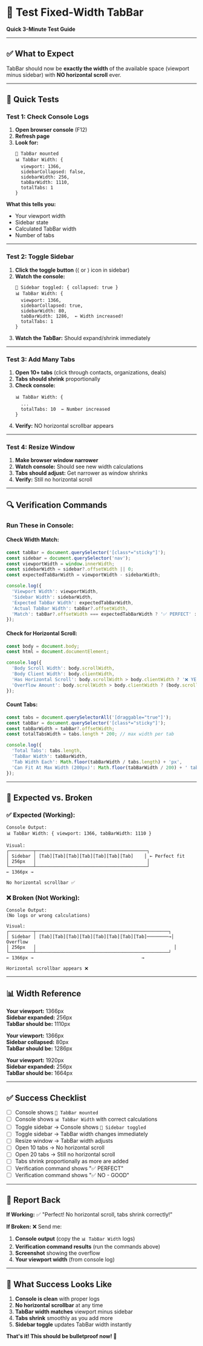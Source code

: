 # 🧪 Test Fixed-Width TabBar

**Quick 3-Minute Test Guide**

---

## ✅ What to Expect

TabBar should now be **exactly the width** of the available space (viewport minus sidebar) with **NO horizontal scroll** ever.

---

## 🎯 Quick Tests

### Test 1: Check Console Logs
1. **Open browser console** (F12)
2. **Refresh page**
3. **Look for:**
   ```
   📐 TabBar mounted
   📊 TabBar Width: {
     viewport: 1366,
     sidebarCollapsed: false,
     sidebarWidth: 256,
     tabBarWidth: 1110,
     totalTabs: 1
   }
   ```

**What this tells you:**
- Your viewport width
- Sidebar state
- Calculated TabBar width
- Number of tabs

---

### Test 2: Toggle Sidebar
1. **Click the toggle button** (⟨ or ⟩ icon in sidebar)
2. **Watch the console:**
   ```
   🔔 Sidebar toggled: { collapsed: true }
   📊 TabBar Width: {
     viewport: 1366,
     sidebarCollapsed: true,
     sidebarWidth: 80,
     tabBarWidth: 1286,  ← Width increased!
     totalTabs: 1
   }
   ```
3. **Watch the TabBar:** Should expand/shrink immediately

---

### Test 3: Add Many Tabs
1. **Open 10+ tabs** (click through contacts, organizations, deals)
2. **Tabs should shrink** proportionally
3. **Check console:**
   ```
   📊 TabBar Width: {
     ...
     totalTabs: 10  ← Number increased
   }
   ```
4. **Verify:** NO horizontal scrollbar appears

---

### Test 4: Resize Window
1. **Make browser window narrower**
2. **Watch console:** Should see new width calculations
3. **Tabs should adjust:** Get narrower as window shrinks
4. **Verify:** Still no horizontal scroll

---

## 🔍 Verification Commands

### Run These in Console:

#### Check Width Match:
```javascript
const tabBar = document.querySelector('[class*="sticky"]');
const sidebar = document.querySelector('nav');
const viewportWidth = window.innerWidth;
const sidebarWidth = sidebar?.offsetWidth || 0;
const expectedTabBarWidth = viewportWidth - sidebarWidth;

console.log({
  'Viewport Width': viewportWidth,
  'Sidebar Width': sidebarWidth,
  'Expected TabBar Width': expectedTabBarWidth,
  'Actual TabBar Width': tabBar?.offsetWidth,
  'Match': tabBar?.offsetWidth === expectedTabBarWidth ? '✅ PERFECT' : '❌ OFF BY ' + (tabBar?.offsetWidth - expectedTabBarWidth) + 'px'
});
```

#### Check for Horizontal Scroll:
```javascript
const body = document.body;
const html = document.documentElement;

console.log({
  'Body Scroll Width': body.scrollWidth,
  'Body Client Width': body.clientWidth,
  'Has Horizontal Scroll': body.scrollWidth > body.clientWidth ? '❌ YES - BROKEN' : '✅ NO - GOOD',
  'Overflow Amount': body.scrollWidth > body.clientWidth ? (body.scrollWidth - body.clientWidth) + 'px' : '0px'
});
```

#### Count Tabs:
```javascript
const tabs = document.querySelectorAll('[draggable="true"]');
const tabBar = document.querySelector('[class*="sticky"]');
const tabBarWidth = tabBar?.offsetWidth;
const totalTabsWidth = tabs.length * 200; // max width per tab

console.log({
  'Total Tabs': tabs.length,
  'TabBar Width': tabBarWidth,
  'Tab Width Each': Math.floor(tabBarWidth / tabs.length) + 'px',
  'Can Fit At Max Width (200px)': Math.floor(tabBarWidth / 200) + ' tabs'
});
```

---

## 🚨 Expected vs. Broken

### ✅ Expected (Working):
```
Console Output:
📊 TabBar Width: { viewport: 1366, tabBarWidth: 1110 }

Visual:
┌─────────┬─────────────────────────────────────────┐
│ Sidebar │ [Tab][Tab][Tab][Tab][Tab][Tab][Tab]    │ ← Perfect fit
│ 256px   │                                         │
└─────────┴─────────────────────────────────────────┘
← 1366px →

No horizontal scrollbar ✅
```

### ❌ Broken (Not Working):
```
Console Output:
(No logs or wrong calculations)

Visual:
┌─────────┬─────────────────────────────────────────────────┐
│ Sidebar │ [Tab][Tab][Tab][Tab][Tab][Tab][Tab][Tab]────────→│ Overflow
│ 256px   │                                                   │
└─────────┴─────────────────────────────────────────────────┘
← 1366px →                                        →

Horizontal scrollbar appears ❌
```

---

## 📊 Width Reference

**Your viewport:** 1366px  
**Sidebar expanded:** 256px  
**TabBar should be:** 1110px

**Your viewport:** 1366px  
**Sidebar collapsed:** 80px  
**TabBar should be:** 1286px

**Your viewport:** 1920px  
**Sidebar expanded:** 256px  
**TabBar should be:** 1664px

---

## ✅ Success Checklist

- [ ] Console shows `📐 TabBar mounted`
- [ ] Console shows `📊 TabBar Width` with correct calculations
- [ ] Toggle sidebar → Console shows `🔔 Sidebar toggled`
- [ ] Toggle sidebar → TabBar width changes immediately
- [ ] Resize window → TabBar width adjusts
- [ ] Open 10 tabs → No horizontal scroll
- [ ] Open 20 tabs → Still no horizontal scroll
- [ ] Tabs shrink proportionally as more are added
- [ ] Verification command shows "✅ PERFECT"
- [ ] Verification command shows "✅ NO - GOOD"

---

## 💬 Report Back

**If Working:**
✅ "Perfect! No horizontal scroll, tabs shrink correctly!"

**If Broken:**
❌ Send me:
1. **Console output** (copy the `📊 TabBar Width` logs)
2. **Verification command results** (run the commands above)
3. **Screenshot** showing the overflow
4. **Your viewport width** (from console log)

---

## 🎉 What Success Looks Like

1. **Console is clean** with proper logs
2. **No horizontal scrollbar** at any time
3. **TabBar width matches** viewport minus sidebar
4. **Tabs shrink** smoothly as you add more
5. **Sidebar toggle** updates TabBar width instantly

**That's it! This should be bulletproof now! 🚀**

